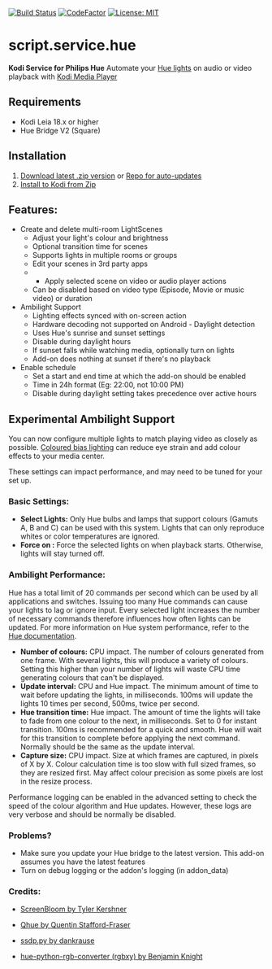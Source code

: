[![Build Status](https://travis-ci.com/zim514/script.service.hue.svg?branch=master)](https://travis-ci.com/zim514/script.service.hue) [![CodeFactor](https://www.codefactor.io/repository/github/zim514/script.service.hue/badge)](https://www.codefactor.io/repository/github/zim514/script.service.hue) [![License: MIT](https://img.shields.io/badge/License-MIT-yellow.svg)](https://opensource.org/licenses/MIT)
# script.service.hue
**Kodi Service for Philips Hue**
Automate your [Hue lights](https://www.meethue.com/) on audio or video playback with [Kodi Media Player](https://kodi.tv/)

## Requirements
- Kodi Leia 18.x or higher
- Hue Bridge V2 (Square)

## Installation

 1. [Download latest .zip version](https://github.com/zim514/script.service.hue/releases) or [Repo for auto-updates](https://github.com/zim514/zim514.github.io/raw/master/repo/repository.snapcase/repository.snapcase-1.0.0.zip)
 2. [Install to Kodi from Zip](https://kodi.wiki/view/HOW-TO:Install_add-ons_from_zip_files)

## Features:
- Create and delete multi-room LightScenes
    - Adjust your light's colour and brightness
    - Optional transition time for scenes
    - Supports lights in multiple rooms or groups
    - Edit your scenes in 3rd party apps
    - - Apply selected scene on video or audio player actions
    - Can be disabled based on video type (Episode, Movie or music video) or duration
- Ambilight Support
    - Lighting effects synced with on-screen action
    - Hardware decoding not supported on Android
- Daylight detection
    - Uses Hue's sunrise and sunset settings
    - Disable during daylight hours
    - If sunset falls while watching media, optionally turn on lights
    - Add-on does nothing at sunset if there's no playback
- Enable schedule
    - Set a start and end time at which the add-on should be enabled
    - Time in 24h format (Eg: 22:00, not 10:00 PM)
    - Disable during daylight setting takes precedence over active hours

## Experimental Ambilight Support
You can now configure multiple lights to match playing video as closely as possible.  [Coloured bias lighting](https://en.wikipedia.org/wiki/Bias_lighting)  can reduce eye strain and add colour effects to your media center. 

These settings can impact performance, and may need to be tuned for your set up. 

### Basic Settings:
- **Select Lights:** Only Hue bulbs and lamps that support colours (Gamuts A, B and C) can be used with this system. Lights that can only reproduce whites or color temperatures are ignored.
- **Force on :** Force the selected lights on when playback starts. Otherwise, lights will stay turned off. 


### Ambilight Performance:

Hue has a total limit of 20 commands per second which can be used by all applications and switches. Issuing too many Hue commands can cause your lights to lag or ignore input.
Every selected light increases the number of necessary commands therefore influences how often lights can be updated. For more information on Hue system performance, refer to the [Hue documentation](https://developers.meethue.com/develop/application-design-guidance/hue-system-performance/).
- **Number of colours:** CPU impact. The number of colours generated from one frame. With several lights, this will produce a variety of colours. Setting this higher than your number of lights will waste CPU time generating colours that can't be displayed.
- **Update interval:** CPU and Hue impact. The minimum amount of time to wait before updating the lights, in milliseconds. 100ms will update the lights 10 times per second, 500ms, twice per second.
- **Hue transition time:** Hue impact. The amount of time the lights will take to fade from one colour to the next, in milliseconds. Set to 0 for instant transition. 100ms is recommended for a quick and smooth. Hue will wait for this transition to complete before applying the next command. Normally should be the same as the update interval. 
- **Capture size:** CPU impact. Size at which frames are captured, in pixels of X by X. Colour calculation time is too slow with full sized frames, so they are resized first. May affect colour precision as some pixels are lost in the resize process.

Performance logging can be enabled in the advanced setting to check the speed of the colour algorithm and Hue updates. However, these logs are very verbose and should be normally be disabled.


### Problems?

- Make sure you update your Hue bridge to the latest version. This add-on assumes you have the latest features
- Turn on debug logging or the addon's logging (in addon_data)

### Credits:

- [ScreenBloom by Tyler Kershner](https://github.com/kershner/screenBloom) 
- [Qhue by Quentin Stafford-Fraser](https://github.com/quentinsf/qhue)
- [ssdp.py by dankrause](https://gist.github.com/dankrause/6000248)

- [hue-python-rgb-converter (rgbxy) by  Benjamin Knight](https://github.com/benknight/hue-python-rgb-converter)
